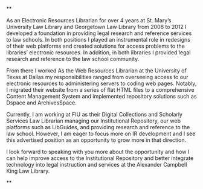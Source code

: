 **

As an Electronic Resources Librarian for over 4 years at St. Mary’s University Law Library and Georgetown Law Library from 2008 to 2012 I developed a foundation in providing legal research and reference services to law schools. In both positions I played an instrumental role in redesigns of their web platforms and created solutions for access problems to the libraries’ electronic resources. In addition, in both libraries I provided legal research and reference to the law school community. 

From there I worked As the Web Resources Librarian at the University of Texas at Dallas my responsibilities ranged from overseeing access to our electronic resources to administering servers to coding web pages. Notably, I migrated their website from a series of flat HTML files to a comprehensive Content Management System and implemented repository solutions such as Dspace and ArchivesSpace. 


Currently, I am working at FIU as their Digital Collections and Scholarly Services Law Librarian managing our Institutional Repository, our web platforms such as LibGuides, and providing research and reference to the law school. However, I am eager to focus more on IR development and I see this advertised position as an opportunity to grow more in that direction. 

l look forward to speaking with you more about the opportunity and how I can help improve access to the Institutional Repository and better integrate technology into legal instruction and services at the Alexander Campbell King Law Library.

**
